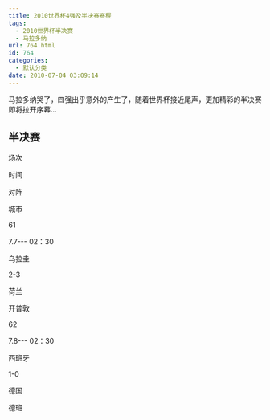 ```yaml
---
title: 2010世界杯4强及半决赛赛程
tags:
  - 2010世界杯半决赛
  - 马拉多纳
url: 764.html
id: 764
categories:
  - 默认分类
date: 2010-07-04 03:09:14
---
```


马拉多纳哭了，四强出乎意外的产生了，随着世界杯接近尾声，更加精彩的半决赛即将拉开序幕...

半决赛
---

场次

时间

对阵

城市

61

7.7--- 02：30

乌拉圭

2-3

荷兰

开普敦

62

7.8--- 02：30

西班牙

1-0

德国

德班